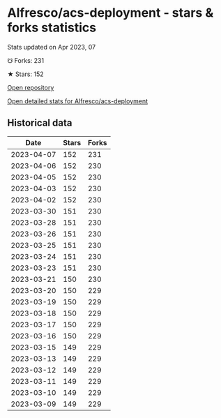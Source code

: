 # Alfresco/acs-deployment - stars & forks statistics

Stats updated on Apr 2023, 07

☋ Forks: 231

★ Stars: 152

[Open repository](https://github.com/Alfresco/acs-deployment)

[Open detailed stats for Alfresco/acs-deployment](https://reviewgithub.com/rep/Alfresco/acs-deployment)

## Historical data
| Date | Stars | Forks |
|------|-------|-------|
| 2023-04-07 | 152 | 231 | 
| 2023-04-06 | 152 | 230 | 
| 2023-04-05 | 152 | 230 | 
| 2023-04-03 | 152 | 230 | 
| 2023-04-02 | 152 | 230 | 
| 2023-03-30 | 151 | 230 | 
| 2023-03-28 | 151 | 230 | 
| 2023-03-26 | 151 | 230 | 
| 2023-03-25 | 151 | 230 | 
| 2023-03-24 | 151 | 230 | 
| 2023-03-23 | 151 | 230 | 
| 2023-03-21 | 150 | 230 | 
| 2023-03-20 | 150 | 229 | 
| 2023-03-19 | 150 | 229 | 
| 2023-03-18 | 150 | 229 | 
| 2023-03-17 | 150 | 229 | 
| 2023-03-16 | 150 | 229 | 
| 2023-03-15 | 149 | 229 | 
| 2023-03-13 | 149 | 229 | 
| 2023-03-12 | 149 | 229 | 
| 2023-03-11 | 149 | 229 | 
| 2023-03-10 | 149 | 229 | 
| 2023-03-09 | 149 | 229 | 

